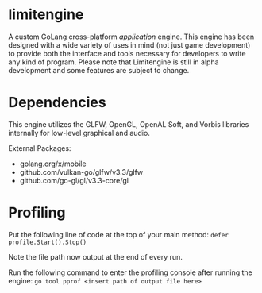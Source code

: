 # limitengine
A custom GoLang cross-platform *application* engine. This engine has been designed with a wide variety of uses in mind (not just game development) to provide both the interface and tools necessary for developers to write any kind of program.
Please note that Limitengine is still in alpha development and some features are subject to change. 

# Dependencies
This engine utilizes the GLFW, OpenGL, OpenAL Soft, and Vorbis libraries internally for low-level graphical and audio.

External Packages:
- golang.org/x/mobile
- github.com/vulkan-go/glfw/v3.3/glfw
- github.com/go-gl/gl/v3.3-core/gl

# Profiling
Put the following line of code at the top of your main method:
`defer profile.Start().Stop()`

Note the file path now output at the end of every run.

Run the following command to enter the profiling console after running the engine:
`go tool pprof <insert path of output file here>`
